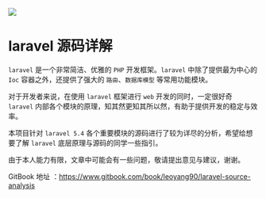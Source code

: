 <p align=""><a href="https://laravel.com" target="_blank"><img src="https://laravel.com/assets/img/components/logo-laravel.svg"></a></p>


# laravel 源码详解

`laravel` 是一个非常简洁、优雅的 `PHP` 开发框架。`laravel` 中除了提供最为中心的 `Ioc` 容器之外，还提供了强大的 `路由`、`数据库模型` 等常用功能模块。

对于开发者来说，在使用 `laravel` 框架进行 `web` 开发的同时，一定很好奇 `laravel` 内部各个模块的原理，知其然更知其所以然，有助于提供开发的稳定与效率。

本项目针对 `laravel 5.4` 各个重要模块的源码进行了较为详尽的分析，希望给想要了解 `laravel` 底层原理与源码的同学一些指引。

由于本人能力有限，文章中可能会有一些问题，敬请提出意见与建议，谢谢。

GitBook 地址 ：https://www.gitbook.com/book/leoyang90/laravel-source-analysis














